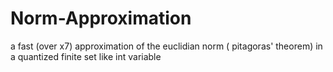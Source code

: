 # Norm-Approximation
a fast (over x7) approximation of the euclidian norm ( pitagoras' theorem) in a quantized finite set like int variable
